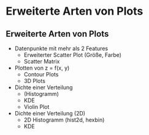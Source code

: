 # Erweiterte Arten von Plots

## Erweiterte Arten von Plots

- Datenpunkte mit mehr als 2 Features
  - Erweiterter Scatter Plot (Größe, Farbe)
  - Scatter Matrix
- Plotten von z = f(x, y)
  - Contour Plots
  - 3D Plots
- Dichte einer Verteilung
  - (Histogramm)
  - KDE
  - Violin Plot
- Dichte einer Verteilung (2D)
  - 2D Histogramm (hist2d, hexbin)
  - KDE
